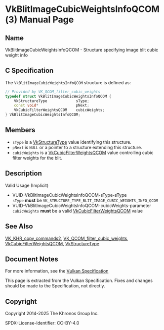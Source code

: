 # VkBlitImageCubicWeightsInfoQCOM(3) Manual Page

## Name

VkBlitImageCubicWeightsInfoQCOM - Structure specifying image blit cubic weight info



## [](#_c_specification)C Specification

The `VkBlitImageCubicWeightsInfoQCOM` structure is defined as:

```c++
// Provided by VK_QCOM_filter_cubic_weights
typedef struct VkBlitImageCubicWeightsInfoQCOM {
    VkStructureType             sType;
    const void*                 pNext;
    VkCubicFilterWeightsQCOM    cubicWeights;
} VkBlitImageCubicWeightsInfoQCOM;
```

## [](#_members)Members

- `sType` is a [VkStructureType](https://registry.khronos.org/vulkan/specs/latest/man/html/VkStructureType.html) value identifying this structure.
- `pNext` is `NULL` or a pointer to a structure extending this structure.
- `cubicWeights` is a [VkCubicFilterWeightsQCOM](https://registry.khronos.org/vulkan/specs/latest/man/html/VkCubicFilterWeightsQCOM.html) value controlling cubic filter weights for the blit.

## [](#_description)Description

Valid Usage (Implicit)

- [](#VUID-VkBlitImageCubicWeightsInfoQCOM-sType-sType)VUID-VkBlitImageCubicWeightsInfoQCOM-sType-sType  
  `sType` **must** be `VK_STRUCTURE_TYPE_BLIT_IMAGE_CUBIC_WEIGHTS_INFO_QCOM`
- [](#VUID-VkBlitImageCubicWeightsInfoQCOM-cubicWeights-parameter)VUID-VkBlitImageCubicWeightsInfoQCOM-cubicWeights-parameter  
  `cubicWeights` **must** be a valid [VkCubicFilterWeightsQCOM](https://registry.khronos.org/vulkan/specs/latest/man/html/VkCubicFilterWeightsQCOM.html) value

## [](#_see_also)See Also

[VK\_KHR\_copy\_commands2](https://registry.khronos.org/vulkan/specs/latest/man/html/VK_KHR_copy_commands2.html), [VK\_QCOM\_filter\_cubic\_weights](https://registry.khronos.org/vulkan/specs/latest/man/html/VK_QCOM_filter_cubic_weights.html), [VkCubicFilterWeightsQCOM](https://registry.khronos.org/vulkan/specs/latest/man/html/VkCubicFilterWeightsQCOM.html), [VkStructureType](https://registry.khronos.org/vulkan/specs/latest/man/html/VkStructureType.html)

## [](#_document_notes)Document Notes

For more information, see the [Vulkan Specification](https://registry.khronos.org/vulkan/specs/latest/html/vkspec.html#VkBlitImageCubicWeightsInfoQCOM)

This page is extracted from the Vulkan Specification. Fixes and changes should be made to the Specification, not directly.

## [](#_copyright)Copyright

Copyright 2014-2025 The Khronos Group Inc.

SPDX-License-Identifier: CC-BY-4.0